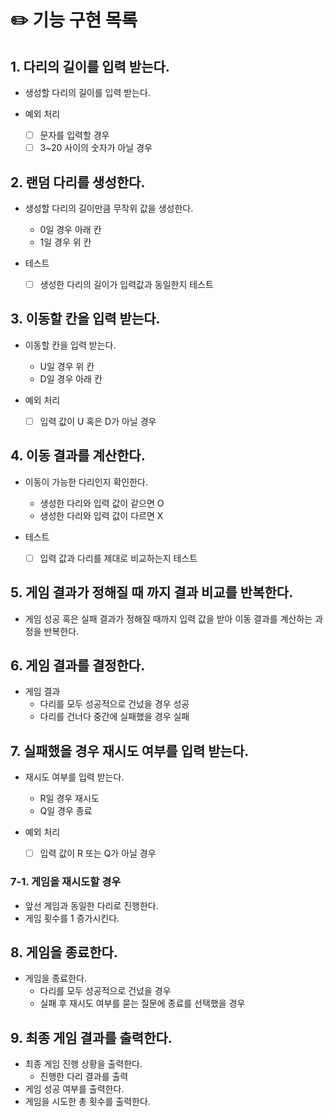 # ✏️ 기능 구현 목록

## 1. 다리의 길이를 입력 받는다.

- 생성할 다리의 길이를 입력 받는다.


- 예외 처리
    - [ ] 문자를 입력할 경우
    - [ ] 3~20 사이의 숫자가 아닐 경우

## 2. 랜덤 다리를 생성한다.

- 생성할 다리의 길이만큼 무작위 값을 생성한다.
    - 0일 경우 아래 칸
    - 1일 경우 위 칸


- 테스트
    - [ ] 생성한 다리의 길이가 입력값과 동일한지 테스트

## 3. 이동할 칸을 입력 받는다.

- 이동할 칸을 입력 받는다.
    - U일 경우 위 칸
    - D일 경우 아래 칸


- 예외 처리
    - [ ] 입력 값이 U 혹은 D가 아닐 경우

## 4. 이동 결과를 계산한다.

- 이동이 가능한 다리인지 확인한다.
    - 생성한 다리와 입력 값이 같으면 O
    - 생성한 다리와 입력 값이 다르면 X


- 테스트
    - [ ] 입력 값과 다리를 제대로 비교하는지 테스트

## 5. 게임 결과가 정해질 때 까지 결과 비교를 반복한다.

- 게임 성공 혹은 실패 결과가 정해질 때까지 입력 값을 받아 이동 결과를 계산하는 과정을 반복한다.

## 6. 게임 결과를 결정한다.

- 게임 결과
    - 다리를 모두 성공적으로 건넜을 경우 성공
    - 다리를 건너다 중간에 실패했을 경우 실패

## 7. 실패했을 경우 재시도 여부를 입력 받는다.

- 재시도 여부를 입력 받는다.
    - R일 경우 재시도
    - Q일 경우 종료


- 예외 처리
    - [ ] 입력 값이 R 또는 Q가 아닐 경우

### 7-1. 게임을 재시도할 경우

- 앞선 게임과 동일한 다리로 진행한다.
- 게임 횟수를 1 증가시킨다.

## 8. 게임을 종료한다.

- 게임을 종료한다.
    - 다리를 모두 성공적으로 건넜을 경우
    - 실패 후 재시도 여부를 묻는 질문에 종료를 선택했을 경우

## 9. 최종 게임 결과를 출력한다.

- 최종 게임 진행 상황을 출력한다.
    - 진행한 다리 결과를 출력
- 게임 성공 여부를 출력한다.
- 게임을 시도한 총 횟수를 출력한다.
